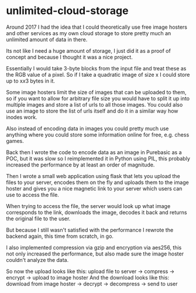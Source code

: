 # unlimited-cloud-storage
Around 2017 I had the idea that I could theoretically use free image hosters and other services
as my own cloud storage to store pretty much an unlimited amount of data in there.

Its not like I need a huge amount of storage, I just did it as a proof of concept and
because I thought it was a nice project.

Essentially I would take 3-byte blocks from the input file and treat these as the RGB value of a pixel.
So if I take a quadratic image of size x I could store up to x*x*3 bytes in it.

Some image hosters limit the size of images that can be uploaded to them, so if you want to allow for
arbitrary file size you would have to split it up into multiple images and store a list of urls to all those images.
You could also use an image to store the list of urls itself and do it in a similar way how inodes work.

Also instead of encoding data in images you could pretty much use anything where you could store
some information online for free, e.g. chess games.

Back then I wrote the code to encode data as an image in Purebasic as a POC,
but it was slow so I reimplemented it in Python using PIL, this probably increased the performance
by at least an order of magnitude.

Then I wrote a small web application using flask that lets you upload the files to your server,
encodes them on the fly and uploads them to the image hoster and gives you a nice
magnetic link to your server which users can use to access the file.

When trying to access the file, the server would look up what image corresponds to the link,
downloads the image, decodes it back and returns the original file to the user.

But because I still wasn't satisfied with the performance I rewrote the backend again,
this time from scratch, in go.

I also implemented compression via gzip and encryption via aes256, this not only
increased the performance, but also made sure the image hoster couldn't analyze the data.

So now the upload looks like this:
upload file to server -> compress -> encrypt -> upload to image hoster
And the download looks like this:
download from image hoster -> decrypt -> decompress -> send to user 


